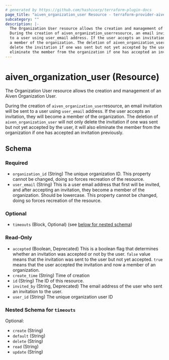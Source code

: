 ```yaml
---
# generated by https://github.com/hashicorp/terraform-plugin-docs
page_title: "aiven_organization_user Resource - terraform-provider-aiven"
subcategory: ""
description: |-
  The Organization User resource allows the creation and management of an Aiven Organization User.
  During the creation of aiven_organization_userresource, an email invitation will be sent
  to a user using user_email address. If the user accepts an invitation, they will become
  a member of the organization. The deletion of aiven_organization_user will not only
  delete the invitation if one was sent but not yet accepted by the user, it will also
  eliminate the member from the organization if one has accepted an invitation previously.
---
```


# aiven_organization_user (Resource)

The Organization User resource allows the creation and management of an Aiven Organization User.

During the creation of `aiven_organization_user`resource, an email invitation will be sent
to a user using `user_email` address. If the user accepts an invitation, they will become
a member of the organization. The deletion of `aiven_organization_user` will not only
delete the invitation if one was sent but not yet accepted by the user, it will also 
eliminate the member from the organization if one has accepted an invitation previously.



<!-- schema generated by tfplugindocs -->
## Schema

### Required

- `organization_id` (String) The unique organization ID. This property cannot be changed, doing so forces recreation of the resource.
- `user_email` (String) This is a user email address that first will be invited, and after accepting an invitation, they become a member of the organization. Should be lowercase. This property cannot be changed, doing so forces recreation of the resource.

### Optional

- `timeouts` (Block, Optional) (see [below for nested schema](#nestedblock--timeouts))

### Read-Only

- `accepted` (Boolean, Deprecated) This is a boolean flag that determines whether an invitation was accepted or not by the user. `false` value means that the invitation was sent to the user but not yet accepted. `true` means that the user accepted the invitation and now a member of an organization.
- `create_time` (String) Time of creation
- `id` (String) The ID of this resource.
- `invited_by` (String, Deprecated) The email address of the user who sent an invitation to the user.
- `user_id` (String) The unique organization user ID

<a id="nestedblock--timeouts"></a>
### Nested Schema for `timeouts`

Optional:

- `create` (String)
- `default` (String)
- `delete` (String)
- `read` (String)
- `update` (String)
